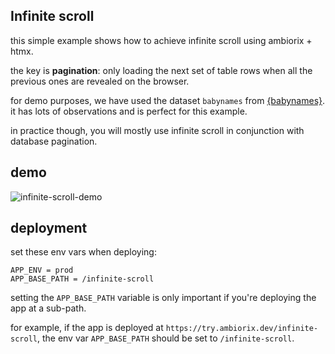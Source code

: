 ## Infinite scroll

this simple example shows how to achieve infinite scroll using ambiorix + htmx.

the key is **pagination**: only loading the next set of table rows when all
the previous ones are revealed on the browser.

for demo purposes, we have used the dataset `babynames` from [{babynames}](https://github.com/hadley/babynames). it has lots of observations and is perfect for this example.

in practice though, you will mostly use infinite scroll in conjunction with database pagination.

## demo

![infinite-scroll-demo](./infinite-scroll.gif)

## deployment

set these env vars when deploying:

```
APP_ENV = prod
APP_BASE_PATH = /infinite-scroll
```

setting the `APP_BASE_PATH` variable is only important if you're deploying
the app at a sub-path.

for example, if the app is deployed at `https://try.ambiorix.dev/infinite-scroll`,
the env var `APP_BASE_PATH` should be set to `/infinite-scroll`.
